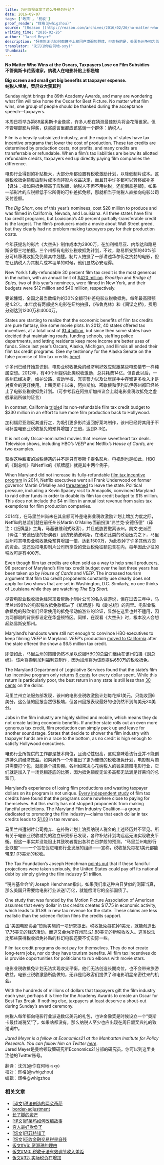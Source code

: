 ```yaml
---
title: 为何影视业拿了这么多税务补贴？
date: 2016-09-07
tags: ['政策', '税收']
proof_reader: "辉格(@whigzhou)"
source: "[Reason ](http://reason.com/archives/2016/02/26/no-matter-who-wins-at-the-oscars-taxpaye)"
writing_time: "2016-02-26"
author: "Jared Meyer"
description: "好莱坞无论如何都算不上贫困户或弱势群体，但奇特的是，美国各州争相为影视制片商提供税务补贴，以说服他们在本州拍摄外景，相互攀比之下，补贴额越来越高，据说这可以提升当地旅游业，可实际上并没有任何经验证据支持这一点，那么这事情究竟为何会发生呢？"
translator: "沈沉(@你在何地-sxy)"
thumbnail:
---
```


**No Matter Who Wins at the Oscars, Taxpayers Lose on Film Subsidies**  
**不管奥斯卡花落谁家，纳税人在电影补贴上都是输**

**Big screen and small get big benefits at taxpayer expense.**  
**纳税人埋单，荧屏业大获其利**

Sunday night brings the 89th Academy Awards, and many are wondering what film will take home the Oscar for Best Picture. No matter what film wins, one group of people should be thanked during the acceptance speech—taxpayers.

本周日将举办第89届奥斯卡金像奖，许多人都在猜测最佳影片将会花落谁家。但不管哪部影片得奖，获奖感言里都应该感谢一个群体：纳税人。

Film is a heavily subsidized industry, and the majority of states have tax incentive programs that lower the cost of production. These tax credits are determined by production costs, not profits, and many credits are transferrable or refundable. When a film’s tax liabilities are below its allotted refundable credits, taxpayers end up directly paying film companies the difference.

电影行业得到的补贴极大，大部分州都设置有税收激励计划，以降低制片成本。这类税收抵免额度由制片成本而非影片收益决定，而且其中许多都可以转移或补差【译注：指如果抵免额高于应税额，纳税人不但不用纳税，还能倒拿差额】。如果一部影片的应税额低于它所得的可补差抵免额，那就相当于纳税人直接向电影公司支付差额。

*The Big Short*, one of this year’s nominees, cost $28 million to produce and was filmed in California, Nevada, and Louisiana. All three states have film tax credit programs, but Louisiana’s 40 percent partially-transferable credit is the largest. The film’s producers made a movie about Wall Street greed, but they clearly had no problem making taxpayers pay for their production costs.

今年获提名的影片《大空头》制作成本为2800万，在加利福尼亚、内华达和路易斯安那三地拍摄。三个州都有电影业税收抵免计划，不过，路易斯安那的40%部分可转移税收抵免仍属其中翘楚。制片人拍摄了一部讲述华尔街之贪婪的电影，但在让纳税人为其制片成本埋单的时候，他们显然心安理得。

New York’s fully-refundable 30 percent film tax credit is the most generous in the nation, with an annual limit of [$420 million](http://esd.ny.gov/BusinessPrograms/filmCredit.html). *Brooklyn* and *Bridge of Spies*, two of this year’s nominees, were filmed in New York, and their budgets were $12 million and $40 million, respectively.

要论慷慨，全国之最当数纽约的30%全额可补差电影业税收抵免，每年最高限额是4.2亿。本年度有两部提名电影在纽约拍摄，《布鲁克林》和《间谍之桥》，费用分别达到1200万和4000万。

States are starting to realize that the economic benefits of film tax credits are pure fantasy, like some movie plots. In 2012, 40 states offered tax incentives, at a total cost of [$1.4 billion](http://taxfoundation.org/article/more-states-abandon-film-tax-incentives-programs-ineffectiveness-becomes-more-apparent), but since then some states have decided that maintaining roads, funding schools, staffing police departments, and letting residents keep more income are better uses of funds. Since last year’s Oscars, Alaska, Michigan, and Illinois all ended their film tax credit programs. (See my testimony for the Alaska Senate on the false promise of film tax credits [here](http://www.akleg.gov/basis/Meeting/Detail?Meeting=SL%26C%202015-02-24%2013:30:00)).

许多州已经开始意识到，电影业税收抵免的经济利好效应就跟某些电影情节一样纯属空想。2012年，有40个州提供此类税收激励，总共耗费14亿。但自此以后，一些州已经决定，维护公路、资助学校、充实警力以及让居民手中存留更多收入才是对资金的更好使用。上届奥斯卡以来，阿拉斯加、密歇根和伊利诺伊等州都已经终止了电影业税收抵免计划。（可参考我在阿拉斯加州议会上就电影业税收抵免之虚假承诺所做的证言）

In contrast, California [triple](http://www.film.ca.gov/Incentives.htm)d its non-refundable film tax credit budget to $330 million in an effort to lure more film production back to Hollywood.

加利福尼亚则反其道行之，为吸引更多影片返回好莱坞制作，该州已经将其用于不可补差电影业税收抵免的预算增加了三倍，达到3.3亿。

It is not only Oscar-nominated movies that receive sweetheart tax deals. Television shows, including HBO’s *VEEP* and Netflix’s *House of Cards,* are two examples.

获得这种甜蜜的减税待遇的并不是只有奥斯卡提名影片。电视剧也是如此，HBO的《副总统》和Netflix的《纸牌屋》就是其中两个例子。

When Maryland did not increase its fully-refundable [film tax incentive program](http://www.marylandfilm.org/FilmProductionEmploymentAct.html) in 2014, Netflix executives went all Frank Underwood on former governor Martin O’Malley and [threatened](http://thefederalist.com/2015/03/12/if-you-watch-house-of-cards-thank-maryland-taxpayers/) to leave the state. Political pressure, including a Kevin Spacey visit to Annapolis, convinced Maryland to raid other funds in order to double its film tax credit budget to $15 million. This does not include the $4 million in annual lost revenue from sales tax exemptions for film production companies.

2014年，在马里兰州尚未在其全额可补差电影业税收激励计划上增加力度之际，Netflix的总监们就在前任州长Martin O’Malley面前扮演“弗兰克·安德伍德”（译注：《纸牌屋》主角，马基雅维利式政客），并且威胁要撤离该州。凯文·史派西（译注：安德伍德的扮演者）到访安纳波利斯，在诸如此类的政治压力之下，马里兰州将其电影业税收抵免预算增加一倍，达到1500万，为此砍掉了许多其他方面的资金。这还没把电影制片公司所享受的营业税免征额包含在内，每年因此少征的税收可是有400万。

Even though film tax credits are often sold as a way to help small producers, 98 percent of Maryland’s film tax credit budget over the last three years has been taken up by *House of Cards* and *VEEP*. The increased tourism argument that film tax credit proponents constantly use clearly does not apply for two shows that are set in Washington, D.C. Similarly, no one thinks of Louisiana while they are watching *The Big Short.*

尽管电影业税收抵免经常顶着帮助小制片公司的名头做游说，但在过去三年中，马里兰州98%的电影税收抵免款都进了《纸牌屋》和《副总统》的兜里。电影业税收抵免的鼓吹者们经常使用的抵免带动旅游业的论证，显然在这里也并不适用，因为两部剧的背景都设定在华盛顿特区。同样，在观看《大空头》时，根本没人会想起路易斯安那州。

Maryland’s handouts were still not enough to convince HBO executives to keep filming *VEEP* in Maryland. *VEEP*’s production [moved to California](http://townhall.com/columnists/jaredmeyer/2015/06/05/maryland-should-let-hbos-veep-go-to-hollywood-n2008266/page/full) after the state offered the show a $6.5 million tax credit.

即便如此，马里兰州的馈赠仍然不足以说服HBO的总监们继续在该州拍摄《副总统》。该片将搬到加利福利亚制作，因为加州将为该剧提供650万的税收抵免。

The Maryland Department of Legislative Services found that the state’s film tax incentive program only returns [6 cents](http://dls.state.md.us/data/polanasubare/polanasubare_taxnfispla/Evaluation-of-the-Maryland-Film-Production-Activity-Tax-Credit.pdf) for every dollar spent. While this return is particularly poor, the best return in any state is still less than [30 cents](http://taxfoundation.org/article/motion-picture-association-attacks-tax-foundation-critique-film-tax-subsidies) on the dollar.

马里兰州立法服务部发现，该州的电影业税收激励计划每花掉1美元，只能收回6美分。这么低的回报当然很极端，但各州回报表现最好的也仍然不到每美元30美分。

Jobs in the film industry are highly skilled and mobile, which means they do not create lasting economic benefits. If another state rolls out an even more generous tax credit, film production can simply pack up and leave for another soundstage. States that decide to shower the film industry with taxpayer funds are in a race to the bottom, as no credit is high enough to satisfy Hollywood executives.

电影行业所提供的工作都是技术岗位，且流动性很高，这就意味着该行业并不能创造持久的经济效益。如果另外一个州推出了更为慷慨的税收抵免计划，电影制片商只需要打个包，就能换个摄影棚。各州如果决心花纳税人的钱来馈赠电影行业，它们就是加入了一场竞相逐底的比赛，因为抵免额度无论多高都无法满足好莱坞的总监们。

Maryland’s experience of losing film productions and wasting taxpayer dollars on its program is not unique. [Every independent study](http://taxfoundation.org/article/motion-picture-association-attacks-tax-foundation-critique-film-tax-subsidies) of film tax credits have found that the programs come nowhere close to paying for themselves. But this reality has not stopped proponents from making fanciful predictions. The Maryland Film Industry Coalition—a group dedicated to promoting the film industry—claims that each dollar in tax credits leads to [$1.03](http://baltimorefilm.com/uploads/File/2014_RESI_Economic_Impact_Analysis.pdf) in tax revenue.

马里兰州遭制片公司抛弃、在补贴计划上浪费纳税人税金的上述经历并不罕见。所有关于电影业税收减免的独立研究都已发现，各种补贴计划均远远无法实现收支平衡。但这一事实并没能阻止其鼓吹者提出各种白日梦般的预测。“马里兰州电影行业联盟”——一个旨在促进电影行业发展的组织——宣称，税收抵免每花1美元都能带来1.03美元的税收。

The Tax Foundation’s Joseph Henchman [points out](http://taxfoundation.org/article/motion-picture-association-attacks-tax-foundation-critique-film-tax-subsidies) that if these fanciful projections were taken seriously, the United States could pay off its national debt by simply giving the film industry $1 trillion.

“税务基金会”的Joseph Henchman指出，如果我们拿这种白日梦似的测算当真，那么美国只需要给电影行业派送1万亿，就能偿清它的全部国债了。

One study that was funded by the Motion Picture Association of American assumes that every dollar in tax credits creates $17.75 in economic activity, which leads to $1.88 in new tax revenue for the state. These claims are less realistic than the science-fiction films the credits support.

由“美国电影协会”赞助实施的一项研究提出，税收抵免每花掉1美元，就能创造出17.75美元的经济活动，而这又会为所在州形成1.88美元的新税收收入。这类说法比那些获得税收抵免补贴的科幻电影还要不切实际一些。

Film tax credit programs do not pay for themselves. They do not create long-term jobs, nor do they have tourism benefits. All film tax incentives do is provide opportunities for politicians to rub elbows with movie stars.

电影业税收抵免计划无法实现收支平衡。他们无法创造长期岗位，也不会带来旅游收益。电影业税收激励所能做的，无非是给政客们提供了和电影明星亲密往来的机会。

With the hundreds of millions of dollars that taxpayers gift the film industry each year, perhaps it is time for the Academy Awards to create an Oscar for Best Tax Break. If nothing else, taxpayers at least deserve a shout-out during Sunday’s award ceremony.

纳税人每年都向电影行业派送数亿美元的礼包，也许金像奖是时候设立一个“奥斯卡最佳减税奖”了。如果啥都没有，那么纳税人至少也应出现在周日颁奖典礼的致谢词中。

*Jared Meyer is a fellow at Economics21 at the Manhattan Institute for Policy Research. You can follow him on Twitter [here](https://twitter.com/jaredmeyer10)*.  
Jared Meyer是曼哈顿政策研究所Economics21分部的研究员。你可以到这里关注他的Twitter账号。


翻译：沈沉(@你在何地-sxy)  
校对：辉格(@whigzhou)  
编辑：辉格@whigzhou


### 相关文章

* [[译文]税法创造的两朵奇葩](https://headsalon.org/archives/7556.html "[译文]税法创造的两朵奇葩")
* [border-adjustment](https://headsalon.org/archives/7673.html "border-adjustment")
* [长了脚的资产](https://headsalon.org/archives/7611.html "长了脚的资产")
* [[译文]好莱坞如何改编故事](https://headsalon.org/archives/7382.html "[译文]好莱坞如何改编故事")
* [穷人最好欺负了](https://headsalon.org/archives/7050.html "穷人最好欺负了")
* [[饭文]巴菲特错了](https://headsalon.org/archives/4268.html "[饭文]巴菲特错了")
* [[饭文]征收金融交易税是自残](https://headsalon.org/archives/3608.html "[饭文]征收金融交易税是自残")
* [饭文#V6: 资源税的理由](https://headsalon.org/archives/2100.html "饭文#V6: 资源税的理由")
* [饭文#M0: 税收无法有效调节收入差距](https://headsalon.org/archives/726.html "饭文#M0: 税收无法有效调节收入差距")
* [饭文#32: 实际税负在增加](https://headsalon.org/archives/622.html "饭文#32: 实际税负在增加")
